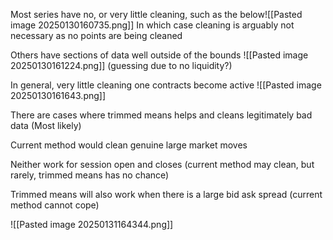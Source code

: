 Most series have no, or very little cleaning, such as the below![[Pasted image 20250130160735.png]]
In which case cleaning is arguably not necessary as no points are being cleaned

Others have sections of data well outside of the bounds
![[Pasted image 20250130161224.png]]
(guessing due to no liquidity?)



In general, very little cleaning one contracts become active
![[Pasted image 20250130161643.png]]



There are cases where trimmed means helps and cleans legitimately bad data (Most likely)

Current method would clean genuine large market moves

Neither work for session open and closes (current method may clean, but rarely, trimmed means has no chance)

Trimmed means will also work when there is a large bid ask spread (current method cannot cope)

![[Pasted image 20250131164344.png]]